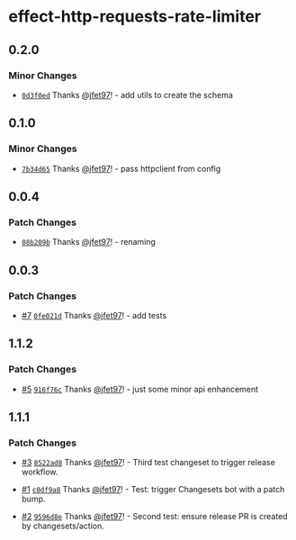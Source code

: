 # effect-http-requests-rate-limiter

## 0.2.0

### Minor Changes

- [`0d3f0ed`](https://github.com/jfet97/effect-http-requests-rate-limiter/commit/0d3f0ed2ff861c999d2540cbb7e0b95874dd008f) Thanks [@jfet97](https://github.com/jfet97)! - add utils to create the schema

## 0.1.0

### Minor Changes

- [`7b34d65`](https://github.com/jfet97/effect-http-requests-rate-limiter/commit/7b34d656cd1339f47092a4982aeaaa29459714fb) Thanks [@jfet97](https://github.com/jfet97)! - pass httpclient from config

## 0.0.4

### Patch Changes

- [`08b209b`](https://github.com/jfet97/effect-http-requests-rate-limiter/commit/08b209b334e6c1567171b8cf4d2ce28f8f6fabe0) Thanks [@jfet97](https://github.com/jfet97)! - renaming

## 0.0.3

### Patch Changes

- [#7](https://github.com/jfet97/effect-http-requests-rate-limiter/pull/7) [`0fe021d`](https://github.com/jfet97/effect-http-requests-rate-limiter/commit/0fe021de0b48167def41321e29e72ea8156a9a62) Thanks [@jfet97](https://github.com/jfet97)! - add tests

## 1.1.2

### Patch Changes

- [#5](https://github.com/jfet97/effect-http-requests-rate-limiter/pull/5) [`916f76c`](https://github.com/jfet97/effect-http-requests-rate-limiter/commit/916f76c95f8292bdd34ebfe378ab0af111def613) Thanks [@jfet97](https://github.com/jfet97)! - just some minor api enhancement

## 1.1.1

### Patch Changes

- [#3](https://github.com/jfet97/effect-http-requests-rate-limiter/pull/3) [`8522ad8`](https://github.com/jfet97/effect-http-requests-rate-limiter/commit/8522ad884e6b8efbdc5609c0f41728d8de366d88) Thanks [@jfet97](https://github.com/jfet97)! - Third test changeset to trigger release workflow.

- [#1](https://github.com/jfet97/effect-http-requests-rate-limiter/pull/1) [`c0df9a8`](https://github.com/jfet97/effect-http-requests-rate-limiter/commit/c0df9a8d0d6873f49d5c9e64617f74c438f28ab1) Thanks [@jfet97](https://github.com/jfet97)! - Test: trigger Changesets bot with a patch bump.

- [#2](https://github.com/jfet97/effect-http-requests-rate-limiter/pull/2) [`9596d8e`](https://github.com/jfet97/effect-http-requests-rate-limiter/commit/9596d8ecd263389abb73a5a0072eecc91c0a5f0c) Thanks [@jfet97](https://github.com/jfet97)! - Second test: ensure release PR is created by changesets/action.
